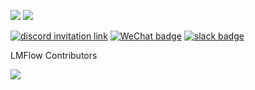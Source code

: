 [![](https://img.shields.io/github/stars/OptimalScale/LMFlow?style=social)](https://github.com/OptimalScale/LMFlow/)
![](https://dcbadge.vercel.app/api/shield/8079)

<a href="https://discord.gg/pbykGcSc"><img alt="discord invitation link" src="https://dcbadge.vercel.app/api/server/srGxyazbNs?style=flat"></a>
[![WeChat badge](https://img.shields.io/badge/微信-加入-green?logo=wechat&amp)](https://i.328888.xyz/2023/04/04/ibvpAk.jpeg)
[![slack badge](https://img.shields.io/badge/Slack-join-blueviolet?logo=slack&amp)](https://join.slack.com/t/lmflow/shared_invite/zt-1s6egx12s-THlwHuCjF6~JGKmx7JoJPA)

LMFlow Contributors

<a href="https://github.com/OptimalScale/LMFlow/graphs/contributors">
  <img src="https://contrib.rocks/image?repo=OptimalScale/LMFlow" />
</a>

